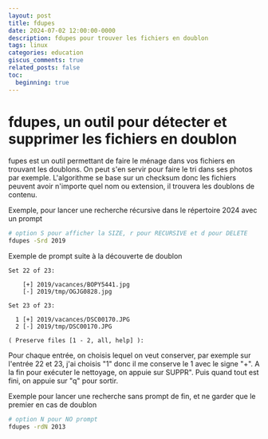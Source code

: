 ```yaml
---
layout: post
title: fdupes
date: 2024-07-02 12:00:00-0000
description: fdupes pour trouver les fichiers en doublon
tags: linux
categories: education
giscus_comments: true
related_posts: false
toc:
  beginning: true
---
```


# fdupes, un outil pour détecter et supprimer les fichiers en doublon

fupes est un outil permettant de faire le ménage dans vos fichiers en trouvant les doublons. On peut s'en servir pour faire le tri dans ses photos par exemple. L'algorithme se base sur un checksum donc les fichiers peuvent avoir n'importe quel nom ou extension, il trouvera les doublons de contenu.

Exemple, pour lancer une recherche récursive dans le répertoire 2024 avec un prompt
```bash
# option S pour afficher la SIZE, r pour RECURSIVE et d pour DELETE
fdupes -Srd 2019
```

Exemple de prompt suite à la découverte de doublon
```
Set 22 of 23:

    [+] 2019/vacances/BOPY5441.jpg
    [-] 2019/tmp/OGJG0828.jpg

Set 23 of 23:

  1 [+] 2019/vacances/DSC00170.JPG
  2 [-] 2019/tmp/DSC00170.JPG

( Preserve files [1 - 2, all, help] ): 
```

Pour chaque entrée, on choisis lequel on veut conserver, par exemple sur l'entrée 22 et 23, j'ai choisis "1" donc il me conserve le 1 avec le signe "+". A la fin pour exécuter le nettoyage, on appuie sur SUPPR". Puis quand tout est fini, on appuie sur "q" pour sortir.

Exemple pour lancer une recherche sans prompt de fin, et ne garder que le premier en cas de doublon
```bash
# option N pour NO prompt
fdupes -rdN 2013
```